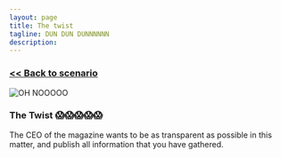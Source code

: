 ```yaml
---
layout: page
title: The twist
tagline: DUN DUN DUNNNNNN
description:
---
```


### [\<\< Back to scenario](../09-passwords-exposed-1.html)

![OH NOOOOO](https://media2.giphy.com/media/FYPNRgBunPH44/giphy.gif)

### The Twist 😱😱😱😱😱

The CEO of the magazine wants to be as transparent as possible in this matter, and publish all information that you have gathered.
